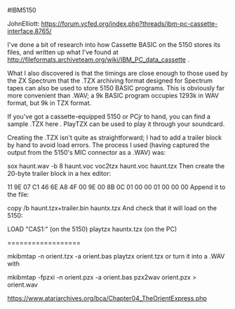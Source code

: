 #IBM5150

JohnElliott: https://forum.vcfed.org/index.php?threads/ibm-pc-cassette-interface.8765/

I've done a bit of research into how Cassette BASIC on the 5150 stores its files, and written up what I've found at http://fileformats.archiveteam.org/wiki/IBM_PC_data_cassette .

What I also discovered is that the timings are close enough to those used by the ZX Spectrum that the .TZX archiving format designed for Spectrum tapes can also be used to store 5150 BASIC programs. This is obviously far more convenient than .WAV; a 9k BASIC program occupies 1293k in WAV format, but 9k in TZX format.

If you've got a cassette-equipped 5150 or PCjr to hand, you can find a sample .TZX here . PlayTZX can be used to play it through your soundcard.

Creating the .TZX isn't quite as straightforward; I had to add a trailer block by hand to avoid load errors. The process I used (having captured the output from the 5150's MIC connector as a .WAV) was:

sox haunt.wav -b 8 haunt.voc
voc2tzx haunt.voc haunt.tzx
Then create the 20-byte trailer block in a hex editor:

11 9E 07 C1  46 6E A8 4F  00 9E 00 8B  0C 01 00 00
01 00 00 00
Append it to the file:

copy /b haunt.tzx+trailer.bin hauntx.tzx
And check that it will load on the 5150:

LOAD "CAS1:" (on the 5150)
playtzx hauntx.tzx (on the PC)

==================

mkibmtap -n orient.tzx -a orient.bas
playtzx orient.tzx
or turn it into a .WAV with

mkibmtap -fpzxi -n orient.pzx -a orient.bas
pzx2wav orient.pzx > orient.wav

https://www.atariarchives.org/bca/Chapter04_TheOrientExpress.php